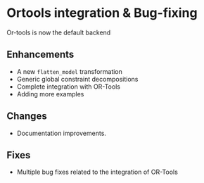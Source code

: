 # Ortools integration & Bug-fixing
Or-tools is now the default backend
## Enhancements
- A new `flatten_model` transformation
- Generic global constraint decompositions
- Complete integration with OR-Tools
- Adding more examples

## Changes
- Documentation improvements.

## Fixes
- Multiple bug fixes related to the integration of OR-Tools
